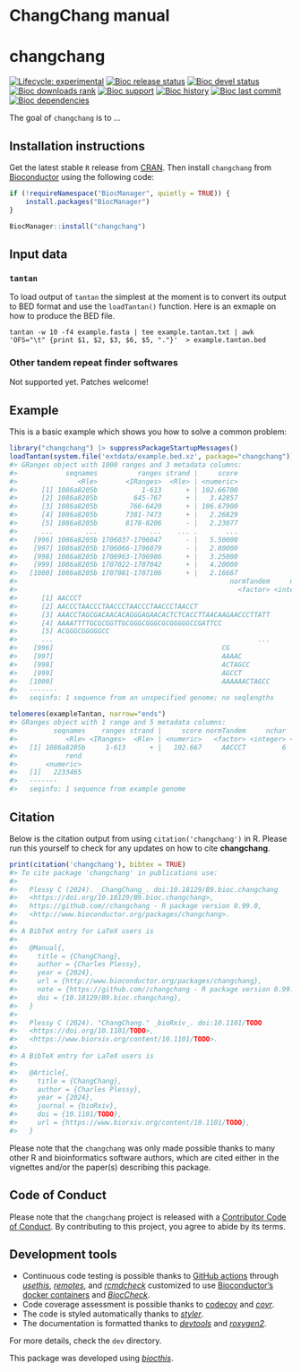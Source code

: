 ChangChang manual
================

<!-- README.md is generated from README.Rmd. Please edit that file -->

# changchang

<!-- badges: start -->

[![Lifecycle:
experimental](https://img.shields.io/badge/lifecycle-experimental-orange.svg)](https://lifecycle.r-lib.org/articles/stages.html#experimental)
[![Bioc release
status](http://www.bioconductor.org/shields/build/release/bioc/changchang.svg)](https://bioconductor.org/checkResults/release/bioc-LATEST/changchang)
[![Bioc devel
status](http://www.bioconductor.org/shields/build/devel/bioc/changchang.svg)](https://bioconductor.org/checkResults/devel/bioc-LATEST/changchang)
[![Bioc downloads
rank](https://bioconductor.org/shields/downloads/release/changchang.svg)](http://bioconductor.org/packages/stats/bioc/changchang/)
[![Bioc
support](https://bioconductor.org/shields/posts/changchang.svg)](https://support.bioconductor.org/tag/changchang)
[![Bioc
history](https://bioconductor.org/shields/years-in-bioc/changchang.svg)](https://bioconductor.org/packages/release/bioc/html/changchang.html#since)
[![Bioc last
commit](https://bioconductor.org/shields/lastcommit/devel/bioc/changchang.svg)](http://bioconductor.org/checkResults/devel/bioc-LATEST/changchang/)
[![Bioc
dependencies](https://bioconductor.org/shields/dependencies/release/changchang.svg)](https://bioconductor.org/packages/release/bioc/html/changchang.html#since)
<!-- badges: end -->

The goal of `changchang` is to …

## Installation instructions

Get the latest stable `R` release from
[CRAN](http://cran.r-project.org/). Then install `changchang` from
[Bioconductor](http://bioconductor.org/) using the following code:

``` r
if (!requireNamespace("BiocManager", quietly = TRUE)) {
    install.packages("BiocManager")
}

BiocManager::install("changchang")
```

## Input data

### `tantan`

To load output of `tantan` the simplest at the moment is to convert its
output to BED format and use the `loadTantan()` function. Here is an
exmaple on how to produce the BED file.

    tantan -w 10 -f4 example.fasta | tee example.tantan.txt | awk 'OFS="\t" {print $1, $2, $3, $6, $5, "."}'  > example.tantan.bed

### Other tandem repeat finder softwares

Not supported yet. Patches welcome!

## Example

This is a basic example which shows you how to solve a common problem:

``` r
library("changchang") |> suppressPackageStartupMessages()
loadTantan(system.file('extdata/example.bed.xz', package="changchang"))
#> GRanges object with 1000 ranges and 3 metadata columns:
#>            seqnames          ranges strand |     score
#>               <Rle>       <IRanges>  <Rle> | <numeric>
#>      [1] 1086a8205b           1-613      + | 102.66700
#>      [2] 1086a8205b         645-767      + |   3.42857
#>      [3] 1086a8205b        766-6420      + | 106.67900
#>      [4] 1086a8205b       7381-7473      + |   2.26829
#>      [5] 1086a8205b       8178-8206      - |   2.23077
#>      ...        ...             ...    ... .       ...
#>    [996] 1086a8205b 1706037-1706047      - |   5.50000
#>    [997] 1086a8205b 1706066-1706079      - |   2.80000
#>    [998] 1086a8205b 1706963-1706986      + |   3.25000
#>    [999] 1086a8205b 1707022-1707042      + |   4.20000
#>   [1000] 1086a8205b 1707081-1707106      + |   2.16667
#>                                                     normTandem     nchar
#>                                                       <factor> <integer>
#>      [1] AACCCT                                                        6
#>      [2] AACCCTAACCCTAACCCTAACCCTAACCCTAACCT                          35
#>      [3] AAACCTAGCGACAACACAGGGAGAACACTCTCACCTTAACAAGAACCCTTATT        53
#>      [4] AAAATTTTGCGCGGTTGCGGGCGGGCGCGGGGGCCGATTCC                    41
#>      [5] ACGGGCGGGGGCC                                                13
#>      ...                                                   ...       ...
#>    [996]                                          CG                   2
#>    [997]                                          AAAAC                5
#>    [998]                                          ACTAGCC              7
#>    [999]                                          AGCCT                5
#>   [1000]                                          AAAAAACTAGCC        12
#>   -------
#>   seqinfo: 1 sequence from an unspecified genome; no seqlengths
```

``` r
telomeres(exampleTantan, narrow="ends")
#> GRanges object with 1 range and 5 metadata columns:
#>         seqnames    ranges strand |     score normTandem     nchar    rstart
#>            <Rle> <IRanges>  <Rle> | <numeric>   <factor> <integer> <numeric>
#>   [1] 1086a8205b     1-613      + |   102.667     AACCCT         6   2232853
#>            rend
#>       <numeric>
#>   [1]   2233465
#>   -------
#>   seqinfo: 1 sequence from example genome
```

## Citation

Below is the citation output from using `citation('changchang')` in R.
Please run this yourself to check for any updates on how to cite
**changchang**.

``` r
print(citation('changchang'), bibtex = TRUE)
#> To cite package 'changchang' in publications use:
#> 
#>   Plessy C (2024). _ChangChang_. doi:10.18129/B9.bioc.changchang
#>   <https://doi.org/10.18129/B9.bioc.changchang>,
#>   https://github.com//changchang - R package version 0.99.0,
#>   <http://www.bioconductor.org/packages/changchang>.
#> 
#> A BibTeX entry for LaTeX users is
#> 
#>   @Manual{,
#>     title = {ChangChang},
#>     author = {Charles Plessy},
#>     year = {2024},
#>     url = {http://www.bioconductor.org/packages/changchang},
#>     note = {https://github.com//changchang - R package version 0.99.0},
#>     doi = {10.18129/B9.bioc.changchang},
#>   }
#> 
#>   Plessy C (2024). "ChangChang." _bioRxiv_. doi:10.1101/TODO
#>   <https://doi.org/10.1101/TODO>,
#>   <https://www.biorxiv.org/content/10.1101/TODO>.
#> 
#> A BibTeX entry for LaTeX users is
#> 
#>   @Article{,
#>     title = {ChangChang},
#>     author = {Charles Plessy},
#>     year = {2024},
#>     journal = {bioRxiv},
#>     doi = {10.1101/TODO},
#>     url = {https://www.biorxiv.org/content/10.1101/TODO},
#>   }
```

Please note that the `changchang` was only made possible thanks to many
other R and bioinformatics software authors, which are cited either in
the vignettes and/or the paper(s) describing this package.

## Code of Conduct

Please note that the `changchang` project is released with a
[Contributor Code of
Conduct](http://bioconductor.org/about/code-of-conduct/). By
contributing to this project, you agree to abide by its terms.

## Development tools

- Continuous code testing is possible thanks to [GitHub
  actions](https://www.tidyverse.org/blog/2020/04/usethis-1-6-0/)
  through *[usethis](https://CRAN.R-project.org/package=usethis)*,
  *[remotes](https://CRAN.R-project.org/package=remotes)*, and
  *[rcmdcheck](https://CRAN.R-project.org/package=rcmdcheck)* customized
  to use [Bioconductor’s docker
  containers](https://www.bioconductor.org/help/docker/) and
  *[BiocCheck](https://bioconductor.org/packages/3.19/BiocCheck)*.
- Code coverage assessment is possible thanks to
  [codecov](https://codecov.io/gh) and
  *[covr](https://CRAN.R-project.org/package=covr)*.
- The code is styled automatically thanks to
  *[styler](https://CRAN.R-project.org/package=styler)*.
- The documentation is formatted thanks to
  *[devtools](https://CRAN.R-project.org/package=devtools)* and
  *[roxygen2](https://CRAN.R-project.org/package=roxygen2)*.

For more details, check the `dev` directory.

This package was developed using
*[biocthis](https://bioconductor.org/packages/3.19/biocthis)*.
